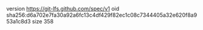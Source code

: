 version https://git-lfs.github.com/spec/v1
oid sha256:d6a702e7fa30a92a6fc13c4df429f82ec1c08c7344405a32e620f8a953a1c8d3
size 358
